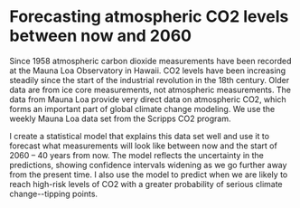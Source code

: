 # Forecasting atmospheric CO2 levels between now and 2060

Since 1958 atmospheric carbon dioxide measurements have been recorded at the Mauna Loa Observatory in
Hawaii. CO2 levels have been increasing steadily since the start of the industrial revolution in the 18th century. Older data are from ice core measurements, not
atmospheric measurements. The data from Mauna Loa provide very direct data on atmospheric CO2, which forms an important part of global climate change modeling. We  use the weekly Mauna Loa data set from the Scripps CO2 program.

I create a statistical model that explains this data set well and use it to forecast what measurements will look like between now and the start of 2060 – 40 years from now. The model reflects the uncertainty in the predictions, showing confidence intervals widening as we go further away from the present time. I also use the model to predict when we are likely to reach high-risk levels of CO2 with a greater probability of serious climate change--tipping points.
